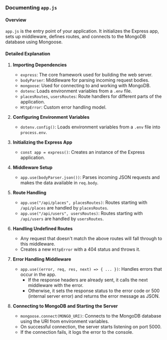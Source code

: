 ### Documenting `app.js`

#### Overview
`app.js` is the entry point of your application. It initializes the Express app, sets up middleware, defines routes, and connects to the MongoDB database using Mongoose.

#### Detailed Explanation

1. **Importing Dependencies**
   - `express`: The core framework used for building the web server.
   - `bodyParser`: Middleware for parsing incoming request bodies.
   - `mongoose`: Used for connecting to and working with MongoDB.
   - `dotenv`: Loads environment variables from a `.env` file.
   - `placesRoutes`, `usersRoutes`: Route handlers for different parts of the application.
   - `HttpError`: Custom error handling model.

2. **Configuring Environment Variables**
   - `dotenv.config()`: Loads environment variables from a `.env` file into `process.env`.

3. **Initializing the Express App**
   - `const app = express()`: Creates an instance of the Express application.

4. **Middleware Setup**
   - `app.use(bodyParser.json())`: Parses incoming JSON requests and makes the data available in `req.body`.

5. **Route Handling**
   - `app.use("/api/places", placesRoutes)`: Routes starting with `/api/places` are handled by `placesRoutes`.
   - `app.use("/api/users", usersRoutes)`: Routes starting with `/api/users` are handled by `usersRoutes`.

6. **Handling Undefined Routes**
   - Any request that doesn't match the above routes will fall through to this middleware.
   - Creates a new `HttpError` with a 404 status and throws it.

7. **Error Handling Middleware**
   - `app.use((error, req, res, next) => { ... })`: Handles errors that occur in the app.
     - If the response headers are already sent, it calls the next middleware with the error.
     - Otherwise, it sets the response status to the error code or 500 (internal server error) and returns the error message as JSON.

8. **Connecting to MongoDB and Starting the Server**
   - `mongoose.connect(MONGO_URI)`: Connects to the MongoDB database using the URI from environment variables.
   - On successful connection, the server starts listening on port 5000.
   - If the connection fails, it logs the error to the console.

